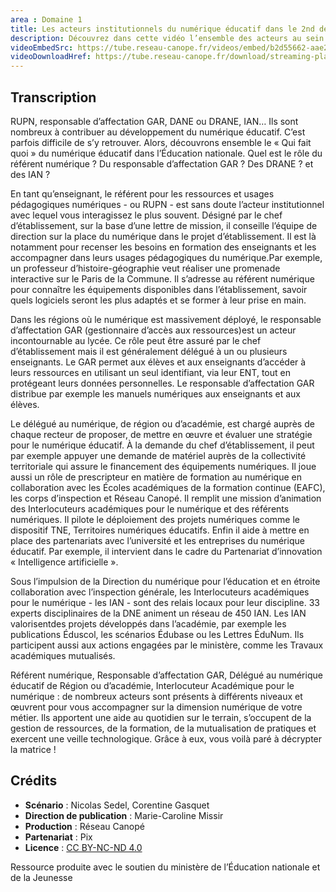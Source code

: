 ```yaml
---
area : Domaine 1
title: Les acteurs institutionnels du numérique éducatif dans le 2nd degré
description: Découvrez dans cette vidéo l’ensemble des acteurs au sein de l’Éducation nationale qui ont des missions relatives au numérique éducatif dans le second degré.
videoEmbedSrc: https://tube.reseau-canope.fr/videos/embed/b2d55662-aae2-41f3-8fa0-2b0e6ad4de87
videoDownloadHref: https://tube.reseau-canope.fr/download/streaming-playlists/hls/videos/b2d55662-aae2-41f3-8fa0-2b0e6ad4de87-1080-fragmented.mp4
---
```


## Transcription

RUPN, responsable d’affectation GAR, DANE ou DRANE, IAN… Ils sont nombreux à contribuer au développement du numérique éducatif. C’est parfois difficile de s’y retrouver. Alors, découvrons ensemble le « Qui fait quoi » du numérique éducatif dans l’Éducation nationale. Quel est le rôle du référent numérique ? Du responsable d’affectation GAR ? Des DRANE ? et des IAN ?

En tant qu’enseignant, le référent pour les ressources et usages pédagogiques numériques - ou RUPN - est sans doute l’acteur institutionnel avec lequel vous interagissez le plus souvent. Désigné par le chef d’établissement, sur la base d’une lettre de mission, il conseille l’équipe de direction sur la place du numérique dans le projet d’établissement. Il est là notamment pour recenser les besoins en formation des enseignants et les accompagner dans leurs usages pédagogiques du numérique.Par exemple, un professeur d’histoire-géographie veut réaliser une promenade interactive sur le Paris de la Commune. Il s’adresse au référent numérique pour connaître les équipements disponibles dans l’établissement, savoir quels logiciels seront les plus adaptés et se former à leur prise en main.

Dans les régions où le numérique est massivement déployé, le responsable d’affectation GAR (gestionnaire d’accès aux ressources)est un acteur incontournable au lycée. Ce rôle peut être assuré par le chef d’établissement mais il est généralement délégué à un ou plusieurs enseignants. Le GAR permet aux élèves et aux enseignants d’accéder à leurs ressources en utilisant un seul identifiant, via leur ENT, tout en protégeant leurs données personnelles. Le responsable d’affectation GAR distribue par exemple les manuels numériques aux enseignants et aux élèves.

Le délégué au numérique, de région ou d’académie, est chargé auprès de chaque recteur de proposer, de mettre en œuvre et évaluer une stratégie pour le numérique éducatif. À la demande du chef d’établissement, il peut par exemple appuyer une demande de matériel auprès de la collectivité territoriale qui assure le financement des équipements numériques. Il joue aussi un rôle de prescripteur en matière de formation au numérique en collaboration avec les Écoles académiques de la formation continue (EAFC), les corps d’inspection et Réseau Canopé. Il remplit une mission d’animation des Interlocuteurs académiques pour le numérique et des référents numériques. Il pilote le déploiement des projets numériques comme le dispositif TNE, Territoires numériques éducatifs. Enfin il aide à mettre en place des partenariats avec l’université et les entreprises du numérique éducatif. Par exemple, il intervient dans le cadre du Partenariat d’innovation « Intelligence artificielle ».

Sous l’impulsion de la Direction du numérique pour l’éducation et en étroite collaboration avec l’inspection générale, les Interlocuteurs académiques pour le numérique - les IAN - sont des relais locaux pour leur discipline. 33 experts disciplinaires de la DNE animent un réseau de 450 IAN. Les IAN valorisentdes projets développés dans l’académie, par exemple les publications Éduscol, les scénarios Édubase ou les Lettres ÉduNum. Ils participent aussi aux actions engagées par le ministère, comme les Travaux académiques mutualisés.

Référent numérique, Responsable d’affectation GAR, Délégué au numérique éducatif de Région ou d’académie, Interlocuteur Académique pour le numérique : de nombreux acteurs sont présents à différents niveaux et œuvrent pour vous accompagner sur la dimension numérique de votre métier. Ils apportent une aide au quotidien sur le terrain, s’occupent de la gestion de ressources, de la formation, de la mutualisation de pratiques et exercent une veille technologique. Grâce à eux, vous voilà paré à décrypter la matrice !

## Crédits

- **Scénario** : Nicolas Sedel, Corentine Gasquet
- **Direction de publication** : Marie-Caroline Missir
- **Production** : Réseau Canopé
- **Partenariat** : Pix
- **Licence** : [CC BY-NC-ND 4.0](https://creativecommons.org/licenses/by-nc-nd/4.0/deed.fr)


Ressource produite avec le soutien du ministère de l’Éducation nationale et de la Jeunesse
